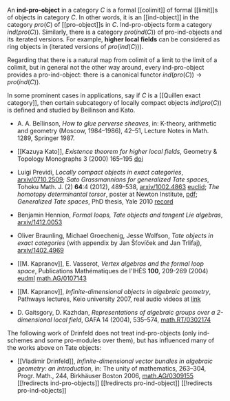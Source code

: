 An __ind-pro-object__ in a category $C$ 
is a formal [[colimit]] of formal [[limit]]s of objects in category $C$. In other words, it
is an [[ind-object]] in the category $pro(C)$ of [[pro-object]]s in $C$. Ind-pro-objects form 
a category $ind(pro(C))$. Similarly, there is a category
$pro(ind(C))$ of pro-ind-objects 
and its iterated versions. For example,
__higher local fields__ can be considered as ring objects
in (iterated versions of $pro(ind(C))$).

Regarding that there is a natural map from colimit of a limit to the limit of a colimit, but in general not the 
other way around, every ind-pro-object provides a
pro-ind-object: there is a canonical functor 
$ind(pro(C))\to pro(ind(C))$.

In some prominent cases in applications, say if $C$ is a [[Quillen exact category]], then certain
subcategory of locally compact objects $ind(pro(C))$ is defined and studied by Beilinson and Kato.

* A. A. Be&#301;linson, _How to glue perverse sheaves_, in: K-theory, arithmetic and geometry (Moscow, 1984&#8211;1986), 42&#8211;51, Lecture Notes in Math. 1289, Springer 1987.
* [[Kazuya Kato]], _Existence theorem for higher local fields_, Geometry & Topology Monographs 3 (2000) 165&#8211;195 [doi](http://dx.doi.org/10.2140/gtm.2000.3.165)
* Luigi Previdi, _Locally compact objects in 
exact categories_, [arxiv/0710.2509](http://arxiv.org/abs/0710.2509); _Sato Grassmannians for generalized Tate spaces_, Tohoku Math. J. (2) __64__:4 (2012), 489-538, [arxiv/1002.4863](http://arxiv.org/abs/1002.4863) [euclid](http://projecteuclid.org/euclid.tmj/1356038976); _The homotopy determinantal torsor_, poster at Newton Institute, [pdf](http://www-old.newton.ac.uk/programmes/GDO/Previdi.pdf);
_Generalized Tate spaces_, PhD thesis, Yale 2010 [record](http://gradworks.umi.com/34/15/3415298.html)

* Benjamin Hennion, _Formal loops, Tate objects and tangent Lie algebras_, [arxiv/1412.0053](http://arxiv.org/abs/1412.0053)

* Oliver Braunling, Michael Groechenig, Jesse Wolfson, _Tate objects in exact categories_ (with appendix by Jan &#352;&#357;ov&#237;&#269;ek and Jan Trlifaj), [arxiv/1402.4969](http://arxiv.org/abs/1402.4969)

* [[M. Kapranov]], E. Vasserot, _Vertex algebras and the formal loop space_, Publications Math&#233;matiques de l'IH&#201;S __100__, 209-269 (2004) [eudml](https://eudml.org/doc/104201) [math.AG/0107143](http://arxiv.org/abs/math/0107143)

* [[M. Kapranov]], _Infinite-dimensional objects in algebraic geometry_, Pathways lectures, Keio university 2007,
real audio videos at [link](http://www.math.hc.keio.ac.jp/coe/videos/kapranov2007)
* D. Gaitsgory, D. Kazhdan, _Representations of algebraic groups over a 2-dimensional local field_,  GAFA 14 (2004), 535&#8211;574, [math.RT/0302174](http://arxiv.org/abs/math/0302174)

The following work of Drinfeld does not treat ind-pro-objects (only ind-schemes and some pro-modules over them), but has 
influenced many of the works above on Tate objects:

* [[Vladimir Drinfeld]], _Infinite-dimensional vector bundles in algebraic geometry: an introduction_, in: The unity of mathematics, 263&#8211;304, Progr. Math., 244, Birkh&#228;user Boston 2006, [math.AG/0309155](http://arxiv.org/abs/math/0309155)
[[!redirects ind-pro-objects]]
[[!redirects pro-ind-object]]
[[!redirects pro-ind-objects]]